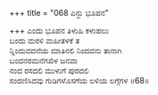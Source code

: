 +++
title = "068 ಎನ್ದು ಭೂಪನ"

+++
ಎಂದು ಭೂಪನ ತಿಳುಹಿ ಕಳುಹಲು   
ಬಂದು ಮರಳಿ ಮಹೀತಳಕೆ ತ  
ನ್ನಿಂದುವದನೆಯ ಮಾತಿನಲಿ ನಿಂದವನು ತಾನಾಗಿ   
ಬಂದನರಮನೆಗಖಿಳ ಜನವಾ  
ನಂದ ರಸದಲಿ ಮುಳುಗೆ ಪುರದಲಿ   
ಸಂದಣಿಸಿದವು ಗುಡಿಗಳೊಸಗೆಯ ಲಳಿಯ ಲಗ್ಗೆಗಳ      ॥68॥